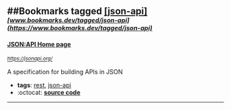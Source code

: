 ##Bookmarks tagged [[json-api]](https://www.bookmarks.dev?q=[json-api])
_<sup><sup>[www.bookmarks.dev/tagged/json-api](https://www.bookmarks.dev/tagged/json-api)</sup></sup>_
---
#### [JSON:API Home page](https://jsonapi.org/)
_<sup>https://jsonapi.org/</sup>_

A specification for building APIs in JSON
* **tags**: [rest](../tagged/rest.md), [json-api](../tagged/json-api.md)
* :octocat: **[source code](https://github.com/json-api/json-api)**
---
